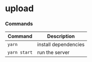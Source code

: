 # upload

### Commands

| Command               | Description                                                                |
| --------------------- | -------------------------------------------------------------------------- |
| `yarn`                | install dependencies                                                       |
| `yarn start`          | run the server                                                             |
